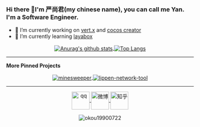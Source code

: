 ### Hi there 👋I'm 严尚君(my chinese name), you can call me Yan. I'm a Software Engineer.

- 🔭 I’m currently working on [vert.x](https://github.com/eclipse-vertx/vert.x) and [cocos creator](https://github.com/cocos-creator/engine)
- 🌱 I’m currently learning [layabox](https://github.com/layabox/LayaAir)

<p align="center">
<a href="https://github.com/anuraghazra/github-readme-stats">
  <img align="center" src="https://github-readme-stats.vercel.app/api?username=okou19900722&show_icons=true&line_height=33" alt="Anurag's github stats" />
</a>
<a href="https://github.com/anuraghazra/github-readme-stats">
  <img align="center" src="https://github-readme-stats.vercel.app/api/top-langs/?username=okou19900722&hide=html,css" alt="Top Langs" />
</a>

</p>

<hr>

**More Pinned Projects**
<!--
[![ReadMe Card](https://github-readme-stats.vercel.app/api/pin/?username=okou19900722&repo=lippen-network-tool)](https://github.com/okou19900722/lippen-network-tool)
[![ReadMe Card](https://github-readme-stats.vercel.app/api/pin/?username=okou19900722&repo=minesweeper)](https://github.com/okou19900722/minesweeper)
-->

<!--
[![ReadMe Card](https://8zqkewwfb2.execute-api.us-east-1.amazonaws.com/prod/api/pin/?username=okou19900722&repo=lippen-network-tool)](https://github.com/okou19900722/lippen-network-tool)
[![ReadMe Card](https://8zqkewwfb2.execute-api.us-east-1.amazonaws.com/prod/api/pin/?username=okou19900722&repo=minesweeper)](https://github.com/okou19900722/minesweeper)
-->

<p align="center">
  <a href="https://github.com/okou19900722/minesweeper">
    <img align="center" src="https://8zqkewwfb2.execute-api.us-east-1.amazonaws.com/prod/api/pin/?username=okou19900722&repo=minesweeper" alt="minesweeper" />
  </a>
  <a href="https://github.com/okou19900722/lippen-network-tool">
    <img align="center" src="https://8zqkewwfb2.execute-api.us-east-1.amazonaws.com/prod/api/pin/?username=okou19900722&repo=lippen-network-tool" alt="lippen-network-tool" />
  </a>
</p>


<hr>

<p align="center">
  <a href="http://wpa.qq.com/msgrd?v=3&uin=512058895&site=qq&menu=yes" target="blank">
    <img align="center" src="https://img.icons8.com/color/1x/qq.png" alt="qq" height="48" width="48" />
  </a>
  <a href="http://weibo.com/512058895" target="blank">
    <img align="center" src="https://img.icons8.com/color/1x/weibo.png" alt="微博" height="48" width="48" />
  </a>
  <a href="https://www.zhihu.com/people/lan-yan-chen-yu" target="blank">
    <img align="center" src="https://www.easyicon.net/api/resizeApi.php?id=1164484&size=48" alt="知乎" height="48" width="48" />
  </a>
</p>

<p align="center"> <img src="https://komarev.com/ghpvc/?username=okou19900722" alt="okou19900722" /> </p>
<!--
**okou19900722/okou19900722** is a ✨ _special_ ✨ repository because its `README.md` (this file) appears on your GitHub profile.

Here are some ideas to get you started:

- 🔭 I’m currently working on ...
- 🌱 I’m currently learning ...
- 👯 I’m looking to collaborate on ...
- 🤔 I’m looking for help with ...
- 💬 Ask me about ...
- 📫 How to reach me: ...
- 😄 Pronouns: ...
- ⚡ Fun fact: ...
-->
